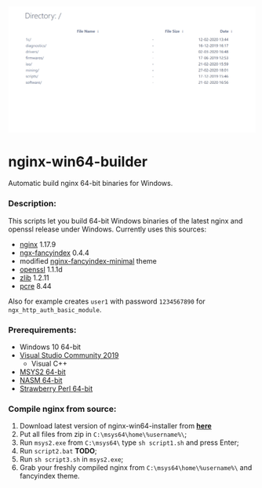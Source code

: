 ![](https://github.com/cyberunknown/nginx-win64-builder/blob/master/nginx.png)
# nginx-win64-builder
Automatic build nginx 64-bit binaries for Windows.

### Description:
This scripts let you build 64-bit Windows binaries of the latest nginx and openssl release under Windows.
Currently uses this sources:
- [nginx](https://nginx.org/) 1.17.9
- [ngx-fancyindex](https://github.com/aperezdc/ngx-fancyindex) 0.4.4
- modified [nginx-fancyindex-minimal](https://github.com/drklee3/Nginx-Fancyindex-Minimal) theme
- [openssl](https://www.openssl.org/) 1.1.1d
- [zlib](https://www.zlib.net/) 1.2.11
- [pcre](https://www.pcre.org/) 8.44

Also for example creates `user1` with password `1234567890` for `ngx_http_auth_basic_module`.


### Prerequirements:
- Windows 10 64-bit
- [Visual Studio Community 2019](https://visualstudio.microsoft.com/thank-you-downloading-visual-studio/?sku=Community&rel=16)
  - Visual C++
- [MSYS2 64-bit](http://repo.msys2.org/distrib/x86_64/msys2-x86_64-20190524.exe)
- [NASM 64-bit](https://www.nasm.us/pub/nasm/releasebuilds/2.14.02/win64/nasm-2.14.02-installer-x64.exe)
- [Strawberry Perl 64-bit](http://strawberryperl.com/download/5.30.1.1/strawberry-perl-5.30.1.1-64bit.msi)


### Compile nginx from source:
1. Download latest version of nginx-win64-installer from [**here**](https://github.com/cyberunknown/nginx-win64-builder/archive/master.zip)
2. Put all files from zip in `C:\msys64\home\%username%\`;
3. Run `msys2.exe` from `C:\msys64\` type `sh script1.sh` and press Enter;
4. Run `script2.bat` **TODO**;
5. Run `sh script3.sh` in `msys2.exe`;
6. Grab your freshly compiled nginx from `C:\msys64\home\%username%\` and fancyindex theme.
